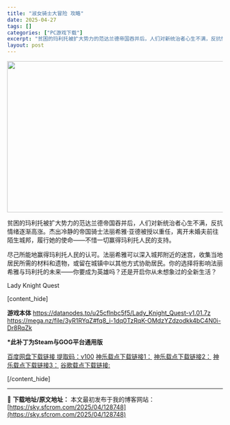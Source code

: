 ```yaml
---
title: "淑女骑士大冒险 攻略"
date: 2025-04-27
tags: []
categories: ["PC游戏下载"]
excerpt: "贫困的玛利托被扩大势力的范达兰德帝国吞并后，人们对新统治者心生不满，反抗情绪逐渐高涨。杰出冷静的帝国骑士法丽希雅·亚德被授以重任，离开未婚夫前往陌生城邦，履行她的使命——不惜一切赢得玛利托人民的支持。 尽己所能地赢得玛利托人民的认可。法丽希雅可以深入城邦附近的迷宫，收集当地居民所需的材料和遗物，或留&hellip;"
layout: post
---
```


<img class="aligncenter size-full wp-image-128749" src="https://sky.sfcrom.com/wp-content/uploads/2025/04/2025042706251322.webp" alt="" width="616" height="353" />

贫困的玛利托被扩大势力的范达兰德帝国吞并后，人们对新统治者心生不满，反抗情绪逐渐高涨。杰出冷静的帝国骑士法丽希雅·亚德被授以重任，离开未婚夫前往陌生城邦，履行她的使命——不惜一切赢得玛利托人民的支持。

尽己所能地赢得玛利托人民的认可。法丽希雅可以深入城邦附近的迷宫，收集当地居民所需的材料和遗物，或留在城镇中以其他方式协助居民。你的选择将影响法丽希雅与玛利托的未来——你要成为英雄吗？还是开启你从未想象过的全新生活？

Lady Knight Quest

[content_hide]

<strong>游戏本体</strong>
https://datanodes.to/u25cflnbc5f5/Lady_Knight_Quest-v1.01.7z
https://mega.nz/file/3yR1RYqZ#fq8_i-1dq0TzRqK-OMdzYZdzodkk4bC4N0i-Dr8RqZk

<strong>*此补丁为Steam与GOG平台通用版</strong>

<a href="https://pan.baidu.com/s/1tF2aItIsQdD3CBCmPyt_aA?pwd=v100">百度网盘下载链接 提取码：v100</a>
<a href="https://kaguraserver.com/KaguraGames/CN/patch/Lady%20Knight%20Quest/Lady%20Knight%20Quest%20CN%20Patch%20v1.00.exe">神乐载点下载链接1：</a>
<a href="https://kagurachan.com/KaguraGames/CN/patch/Lady%20Knight%20Quest/Lady%20Knight%20Quest%20CN%20Patch%20v1.00.exe">神乐载点下载链接2：</a>
<a href="https://kaguragamespatch.com/KaguraGames/CN/patch/Lady%20Knight%20Quest/Lady%20Knight%20Quest%20CN%20Patch%20v1.00.exe">神乐载点下载链接3：</a>
<a href="https://drive.google.com/file/d/13OkkNuDxUppOj9TqQX_vT1KMF9J9eChl/view?usp=drive_link">谷歌载点下载链接:</a>

[/content_hide]

---
📖 **下载地址/原文地址：** 本文最初发布于我的博客网站：[https://sky.sfcrom.com/2025/04/128748](https://sky.sfcrom.com/2025/04/128748)

